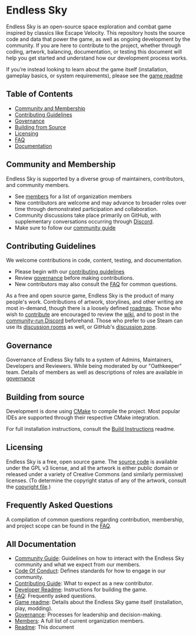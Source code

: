 # Endless Sky

Endless Sky is an open-source space exploration and combat game inspired by classics like Escape Velocity. This repository hosts the source code and data that power the game, as well as ongoing development by the community. If you are here to contribute to the project, whether through coding, artwork, balancing, documentation, or testing this document will help you get started and understand how our development process works.

If you’re instead looking to learn about the game itself (installation, gameplay basics, or system requirements), please see the [game readme](GAME.md)

## Table of Contents
- [Community and Membership](#community-and-membership)
- [Contributing Guidelines](#contributing-guidelines)
- [Governance](#governance)
- [Building from Source](#building-from-source)
- [Licensing](#licensing)
- [FAQ](#frequently-asked-questions)
- [Documentation](#all-documentation)

## Community and Membership
Endless Sky is supported by a diverse group of maintainers, contributors, and community members.
- See [members](MEMBERS.md) for a list of organization members
- New contributors are welcome and may advance to broader roles over time through demonstrated participation and collaboration.
- Community discussions take place primarily on GitHub, with supplementary conversations occurring through [Discord](https://discord.gg/ZeuASSx).
- Make sure to follow our [community guide](COMMUNITY.md)

## Contributing Guidelines
We welcome contributions in code, content, testing, and documentation.
- Please begin with our [contributing guidelines](CONTRIBUTING.md)
- Review [governance](GOVERNANCE.md) before making contributions.
- New contributors may also consult the [FAQ](FAQ.md) for common questions.

As a free and open source game, Endless Sky is the product of many people's work. Contributions of artwork, storylines, and other writing are most in-demand, though there is a loosely defined [roadmap](https://github.com/endless-sky/endless-sky/wiki/DevelopmentRoadmap). Those who wish to [contribute](CONTRIBUTING.md) are encouraged to review the [wiki](https://github.com/endless-sky/endless-sky/wiki), and to post in the [community-run Discord](https://discord.gg/ZeuASSx) beforehand. Those who prefer to use Steam can use its [discussion rooms](https://steamcommunity.com/app/404410/discussions/) as well, or GitHub's [discussion zone](https://github.com/endless-sky/endless-sky/discussions).

## Governance
Governance of Endless Sky falls to a system of Admins, Maintainers, Developers and Reviewers. While being moderated by our "Oathkeeper" team. Details of members as well as descriptions of roles are available in [governance](GOVERNANCE.md)

## Building from source
Development is done using [CMake](https://cmake.org) to compile the project. Most popular IDEs are supported through their respective CMake integration.

For full installation instructions, consult the [Build Instructions](DEVELOPER.md) readme.

## Licensing

Endless Sky is a free, open source game. The [source code](https://github.com/endless-sky/endless-sky/) is available under the GPL v3 license, and all the artwork is either public domain or released under a variety of Creative Commons (and similarly permissive) licenses. (To determine the copyright status of any of the artwork, consult the [copyright file](https://github.com/endless-sky/endless-sky/blob/master/copyright).)

## Frequently Asked Questions
A compilation of common questions regarding contribution, membership, and project scope can be found in the [FAQ](FAQ.md).

## All Documentation
- [Community Guide](COMMUNITY.md): Guidelines on how to interact with the Endless Sky community and what we expect from our members.
- [Code Of Conduct](CONDUCT.md): Defines standards for how to engage in our community.
- [Contributing Guide](CONTRIBUTING.md): What to expect as a new contributor.
- [Developer Readme](DEVELOPER.md): Instructions for building the game.
- [FAQ](FAQ.md): Frequently asked questions.
- [Game readme](GAME.md): Details about the Endless Sky game itself (installation, play, modding).
- [Governance](GOVERNANCE.md): Processes for leadership and decision-making.
- [Members](MEMBERS.md): A full list of current organization members.
- [Readme](README.md): This document
